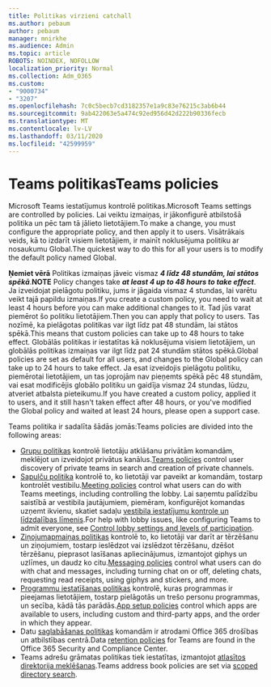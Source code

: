 ```yaml
---
title: Politikas virzieni catchall
ms.author: pebaum
author: pebaum
manager: mnirkhe
ms.audience: Admin
ms.topic: article
ROBOTS: NOINDEX, NOFOLLOW
localization_priority: Normal
ms.collection: Adm_O365
ms.custom:
- "9000734"
- "3207"
ms.openlocfilehash: 7c0c5becb7cd3182357e1a9c83e76215c3ab6b44
ms.sourcegitcommit: 9ab422063e5a474c92ed956d42d222b90336fecb
ms.translationtype: MT
ms.contentlocale: lv-LV
ms.lasthandoff: 03/11/2020
ms.locfileid: "42599959"
---
```

# <a name="teams-policies"></a><span data-ttu-id="7ae6c-102">Teams politikas</span><span class="sxs-lookup"><span data-stu-id="7ae6c-102">Teams policies</span></span>

<span data-ttu-id="7ae6c-103">Microsoft Teams iestatījumus kontrolē politikas.</span><span class="sxs-lookup"><span data-stu-id="7ae6c-103">Microsoft Teams settings are controlled by policies.</span></span> <span data-ttu-id="7ae6c-104">Lai veiktu izmaiņas, ir jākonfigurē atbilstošā politika un pēc tam tā jālieto lietotājiem.</span><span class="sxs-lookup"><span data-stu-id="7ae6c-104">To make a change, you must configure the appropriate policy, and then apply it to users.</span></span> <span data-ttu-id="7ae6c-105">Visātrākais veids, kā to izdarīt visiem lietotājiem, ir mainīt noklusējuma politiku ar nosaukumu Global.</span><span class="sxs-lookup"><span data-stu-id="7ae6c-105">The quickest way to do this for all your users is to modify the default policy named Global.</span></span> 

<span data-ttu-id="7ae6c-106">**Ņemiet vērā** Politikas izmaiņas jāveic vismaz ***4 līdz 48 stundām, lai stātos spēkā***.</span><span class="sxs-lookup"><span data-stu-id="7ae6c-106">**NOTE** Policy changes take ***at least 4 up to 48 hours to take effect***.</span></span> <span data-ttu-id="7ae6c-107">Ja izveidojat pielāgotu politiku, jums ir jāgaida vismaz 4 stundas, lai varētu veikt tajā papildu izmaiņas.</span><span class="sxs-lookup"><span data-stu-id="7ae6c-107">If you create a custom policy, you need to wait at least 4 hours before you can make additional changes to it.</span></span> <span data-ttu-id="7ae6c-108">Tad jūs varat piemērot šo politiku lietotājiem.</span><span class="sxs-lookup"><span data-stu-id="7ae6c-108">Then you can apply that policy to users.</span></span> <span data-ttu-id="7ae6c-109">Tas nozīmē, ka pielāgotas politikas var ilgt līdz pat 48 stundām, lai stātos spēkā.</span><span class="sxs-lookup"><span data-stu-id="7ae6c-109">This means that custom policies can take up to 48 hours to take effect.</span></span> <span data-ttu-id="7ae6c-110">Globālās politikas ir iestatītas kā noklusējuma visiem lietotājiem, un globālās politikas izmaiņas var ilgt līdz pat 24 stundām stātos spēkā.</span><span class="sxs-lookup"><span data-stu-id="7ae6c-110">Global policies are set as default for all users, and changes to the Global policy can take up to 24 hours to take effect.</span></span> <span data-ttu-id="7ae6c-111">Ja esat izveidojis pielāgotu politiku, piemērotai lietotājiem, un tas joprojām nav pieņemts spēkā pēc 48 stundām, vai esat modificējis globālo politiku un gaidīja vismaz 24 stundas, lūdzu, atveriet atbalsta pieteikumu.</span><span class="sxs-lookup"><span data-stu-id="7ae6c-111">If you have created a custom policy, applied it to users, and it still hasn't taken effect after 48 hours, or you've modified the Global policy and waited at least 24 hours, please open a support case.</span></span>

<span data-ttu-id="7ae6c-112">Teams politika ir sadalīta šādās jomās:</span><span class="sxs-lookup"><span data-stu-id="7ae6c-112">Teams policies are divided into the following areas:</span></span>

- <span data-ttu-id="7ae6c-113">[Grupu politikas](https://docs.microsoft.com/MicrosoftTeams/teams-policies) kontrolē lietotāju atklāšanu privātām komandām, meklējot un izveidojot privātus kanālus.</span><span class="sxs-lookup"><span data-stu-id="7ae6c-113">[Teams policies](https://docs.microsoft.com/MicrosoftTeams/teams-policies) control user discovery of private teams in search and creation of private channels.</span></span>  
- <span data-ttu-id="7ae6c-114">[Sapulču politika](https://docs.microsoft.com/microsoftteams/meeting-policies-in-teams) kontrolē to, ko lietotāji var paveikt ar komandām, tostarp kontrolēt vestibilu.</span><span class="sxs-lookup"><span data-stu-id="7ae6c-114">[Meeting policies](https://docs.microsoft.com/microsoftteams/meeting-policies-in-teams) control what users can do with Teams meetings, including controlling the lobby.</span></span> <span data-ttu-id="7ae6c-115">Lai saņemtu palīdzību saistībā ar vestibila jautājumiem, piemēram, konfigurējot komandas uzņemt ikvienu, skatiet sadaļu [vestibila iestatījumu kontrole un līdzdalības līmenis](https://docs.microsoft.com/alchemyinsights/bypass-lobby).</span><span class="sxs-lookup"><span data-stu-id="7ae6c-115">For help with lobby issues, like configuring Teams to admit everyone, see [Control lobby settings and levels of participation](https://docs.microsoft.com/alchemyinsights/bypass-lobby).</span></span>
- <span data-ttu-id="7ae6c-116">[Ziņojumapmaiņas politikas](https://docs.microsoft.com/microsoftteams/messaging-policies-in-teams) kontrolē to, ko lietotāji var darīt ar tērzēšanu un ziņojumiem, tostarp ieslēdzot vai izslēdzot tērzēšanu, dzēšot tērzēšanu, pieprasot lasīšanas apliecinājumus, izmantojot giphys un uzlīmes, un daudz ko citu.</span><span class="sxs-lookup"><span data-stu-id="7ae6c-116">[Messaging policies](https://docs.microsoft.com/microsoftteams/messaging-policies-in-teams) control what users can do with chat and messages, including turning chat on or off, deleting chats, requesting read receipts, using giphys and stickers, and more.</span></span>
- <span data-ttu-id="7ae6c-117">[Programmu iestatīšanas politikas](https://docs.microsoft.com/MicrosoftTeams/teams-app-setup-policies) kontrolē, kuras programmas ir pieejamas lietotājiem, tostarp pielāgotās un trešo personu programmas, un secība, kādā tās parādās.</span><span class="sxs-lookup"><span data-stu-id="7ae6c-117">[App setup policies](https://docs.microsoft.com/MicrosoftTeams/teams-app-setup-policies) control which apps are available to users, including custom and third-party apps, and the order in which they appear.</span></span>  
- <span data-ttu-id="7ae6c-118">Datu [saglabāšanas politikas](https://docs.microsoft.com/microsoftteams/retention-policies) komandām ir atrodami Office 365 drošības un atbilstības centrā.</span><span class="sxs-lookup"><span data-stu-id="7ae6c-118">Data [retention policies](https://docs.microsoft.com/microsoftteams/retention-policies) for Teams are found in the Office 365 Security and Compliance Center.</span></span>
- <span data-ttu-id="7ae6c-119">Teams adrešu grāmatas politikas tiek iestatītas, izmantojot [atlasītos direktorija meklēšanas](https://docs.microsoft.com/MicrosoftTeams/teams-scoped-directory-search).</span><span class="sxs-lookup"><span data-stu-id="7ae6c-119">Teams address book policies are set via [scoped directory search](https://docs.microsoft.com/MicrosoftTeams/teams-scoped-directory-search).</span></span>